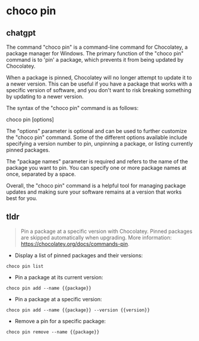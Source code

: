 # choco pin 
## chatgpt 
The command "choco pin" is a command-line command for Chocolatey, a package manager for Windows. The primary function of the "choco pin" command is to 'pin' a package, which prevents it from being updated by Chocolatey.

When a package is pinned, Chocolatey will no longer attempt to update it to a newer version. This can be useful if you have a package that works with a specific version of software, and you don't want to risk breaking something by updating to a newer version.

The syntax of the "choco pin" command is as follows:

choco pin [options] <package names>

The "options" parameter is optional and can be used to further customize the "choco pin" command. Some of the different options available include specifying a version number to pin, unpinning a package, or listing currently pinned packages.

The "package names" parameter is required and refers to the name of the package you want to pin. You can specify one or more package names at once, separated by a space.

Overall, the "choco pin" command is a helpful tool for managing package updates and making sure your software remains at a version that works best for you. 

## tldr 
 
> Pin a package at a specific version with Chocolatey.
> Pinned packages are skipped automatically when upgrading.
> More information: <https://chocolatey.org/docs/commands-pin>.

- Display a list of pinned packages and their versions:

`choco pin list`

- Pin a package at its current version:

`choco pin add --name {{package}}`

- Pin a package at a specific version:

`choco pin add --name {{package}} --version {{version}}`

- Remove a pin for a specific package:

`choco pin remove --name {{package}}`
